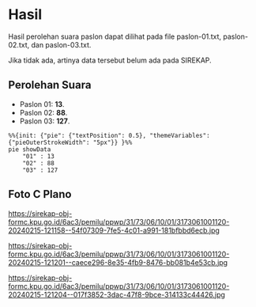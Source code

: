 # Hasil

Hasil perolehan suara paslon dapat dilihat pada file paslon-01.txt, paslon-02.txt, dan paslon-03.txt.

Jika tidak ada, artinya data tersebut belum ada pada SIREKAP.

## Perolehan Suara

 * Paslon 01: **13**.
 * Paslon 02: **88**.
 * Paslon 03: **127**.

```mermaid
%%{init: {"pie": {"textPosition": 0.5}, "themeVariables": {"pieOuterStrokeWidth": "5px"}} }%%
pie showData
    "01" : 13
    "02" : 88
    "03" : 127
```
## Foto C Plano

https://sirekap-obj-formc.kpu.go.id/6ac3/pemilu/ppwp/31/73/06/10/01/3173061001120-20240215-121158--54f07309-7fe5-4c01-a991-181bfbbd6ecb.jpg

https://sirekap-obj-formc.kpu.go.id/6ac3/pemilu/ppwp/31/73/06/10/01/3173061001120-20240215-121201--caece296-8e35-4fb9-8476-bb081b4e53cb.jpg

https://sirekap-obj-formc.kpu.go.id/6ac3/pemilu/ppwp/31/73/06/10/01/3173061001120-20240215-121204--017f3852-3dac-47f8-9bce-314133c44426.jpg
